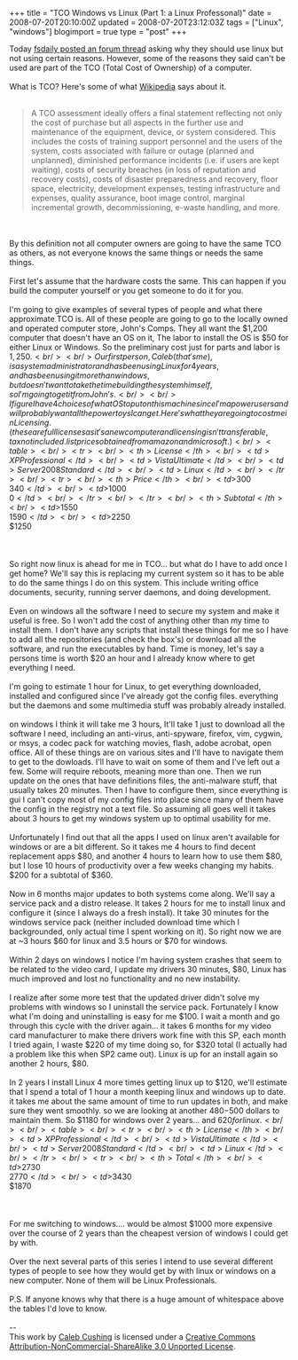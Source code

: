 +++
title = "TCO Windows vs Linux (Part 1: a Linux Professonal)"
date = 2008-07-20T20:10:00Z
updated = 2008-07-20T23:12:03Z
tags = ["Linux", "windows"]
blogimport = true 
type = "post"
+++

Today <a href="http://www.fsdaily.com/Community/Give_us_a_good_reason_to_use_Linux_over_Windows">fsdaily posted an forum thread</a> asking why they should use linux but not using certain reasons. However, some of the reasons they said can't be used are part of the TCO (Total Cost of Ownership) of a computer.<br /><br />What is TCO? Here's some of what <a href="http://en.wikipedia.org/wiki/Total_cost_of_ownership">Wikipedia</a> says about it.<br /><br /><blockquote>A TCO assessment ideally offers a final statement reflecting not only the cost of purchase but all aspects in the further use and maintenance of the equipment, device, or system considered. This includes the costs of training support personnel and the users of the system, costs associated with failure or outage (planned and unplanned), diminished performance incidents (i.e. if users are kept waiting), costs of security breaches (in loss of reputation and recovery costs), costs of disaster preparedness and recovery, floor space, electricity, development expenses, testing infrastructure and expenses, quality assurance, boot image control, marginal incremental growth, decommissioning, e-waste handling, and more.</blockquote><br /><br />By this definition not all computer owners are going to have the same TCO as others, as not everyone knows the same things or needs the same things.<br /><br />First let's assume that the hardware costs the same. This can happen if you build the computer yourself or you get someone to do it for you.<br /><br />I'm going to give examples of several types of people and what there approximate TCO is. All of these people are going to go to the locally owned and operated computer store, John's Comps. They all want the $1,200 computer that doesn't have an OS on it, The labor to install the OS is $50 for either Linux or Windows. So the preliminary cost just for parts and labor is $1,250.<br /><br />Our first person, Caleb (that's me), is a system administrator and has been using Linux for 4 years, and has been using it more than windows, but doesn't want to take the time building the system himself, so I'm going to get it from John's.<br /><br />I figure I have 4 choices of what OS to put on this machine since I'm a power users and will probably want all the power toys I can get. Here's what they are going to cost me in Licensing. (these are full licenses as it's a new computer and licensing isn't transferable, tax not included. list prices obtained from amazon and microsoft. )<br /><table><br /><tr><br /><th>License</th><br /><td>XP Professional</td><br /><td>Vista Ultimate</td><br /><td>Server 2008 Standard</td><br /><td>Linux</td><br /></tr><br /><tr><br /><th>Price</th><br /><td>$300</td><br /><td>$340</td><br /><td>$1000</td><br /><td>$0</td><br /></tr><br /></tr><br /><th>Subtotal</th><br /><td>$1550</td><br /><td>$1590</td><br /><td>$2250</td><br /><td>$1250</td><br /></tr><br /></table><br /><br />So right now linux is ahead for me in TCO... but what do I have to add once I get home? We'll say this is replacing my current system so it has to be able to do the same things I do on this system. This include writing office documents, security, running server daemons, and doing development.<br /><br />Even on windows all the software I need to secure my system and make it useful is free. So I won't add the cost of anything other than my time to install them. I don't have any scripts that install these things for me so I have to add all the repositories (and check the box's) or download all the software, and run the executables by hand. Time is money, let's say a persons time is worth $20 an hour and I already know where to get everything I need.<br /><br />I'm going to estimate 1 hour for Linux, to get everything downloaded, installed and configured since I've already got the config files. everything but the daemons and some multimedia stuff was probably already installed.<br /><br />on windows I think it will take me 3 hours, It'll take 1 just to download all the software I need, including an anti-virus, anti-spyware, firefox, vim, cygwin, or msys, a codec pack for watching movies, flash, adobe acrobat, open office. All of these things are on various sites and I'll have to navigate them to get to the dowloads. I'll have to wait on some of them and I've left out a few. Some will require reboots, meaning more than one. Then we run update on the ones that have definitions files, the anti-malware stuff, that usually takes 20 minutes. Then I have to configure them, since everything is gui I can't copy most of my config files into place since many of them have the config in the registry not a text file. So assuming all goes well it takes about 3 hours to get my windows system up to optimal usability for me.<br /><br />Unfortunately I find out that all the apps I used on linux aren't available for windows or are a bit different. So it takes me 4 hours to find decent replacement apps $80, and another 4 hours to learn how to use them $80, but I lose 10 hours of productivity over a few weeks changing my habits. $200 for a subtotal of $360.<br /><br />Now in 6 months major updates to both systems come along. We'll say a service pack and a distro release. It takes 2 hours for me to install linux and configure it (since I always do a fresh install). It take 30 minutes for the windows service pack (neither included download time which I backgrounded, only actual time I spent working on it). So right now we are at ~3 hours $60 for linux and 3.5 hours or $70 for windows.<br /><br />Within 2 days on windows I notice I'm having system crashes that seem to be related to the video card, I update my drivers 30 minutes, $80, Linux has much improved and lost no functionality and no new instability.<br /><br />I realize after some more test that the updated driver didn't solve my problems with windows so I uninstall the service pack. Fortunately I know what I'm doing and uninstalling is easy for me $100. I wait a month and go through this cycle with the driver again... it takes 6 months for my video card manufacturer to make there drivers work fine with this SP, each month I tried again, I waste $220 of my time doing so, for $320 total (I actually had a problem like this when SP2 came out). Linux is up for an install again so another 2 hours, $80.<br /><br />In 2 years I install Linux 4 more times getting linux up to $120, we'll estimate that I spend a total of 1 hour a month keeping linux and windows up to date. it takes me about the same amount of time to run updates in both, and make sure they went smoothly. so we are looking at another $480-$500 dollars to maintain them. So $1180 for windows over 2 years... and $620 for linux.<br /><br /><table><br /><tr><br /><th>License</th><br /><td>XP Professional</td><br /><td>Vista Ultimate</td><br /><td>Server 2008 Standard</td><br /><td>Linux</td><br /></tr><br /><tr><br /><th>Total</th><br /><td>$2730</td><br /><td>$2770</td><br /><td>$3430</td><br /><td>$1870</td><br /></tr><br /></table><br /><br />For me switching to windows.... would be almost $1000 more expensive over the course of 2 years than the cheapest version of windows I could get by with.<br /><br />Over the next several parts of this series I intend to use several different types of people to see how they would get by with linux or windows on a new computer. None of them will be Linux Professionals.<br /><br />P.S. If anyone knows why that there is a huge amount of whitespace above the tables I'd love to know.<div class="blogger-post-footer"><br />--<br />
This <span xmlns:dc="http://purl.org/dc/elements/1.1/" href="http://purl.org/dc/dcmitype/Text" rel="dc:type">work</span> by <a xmlns:cc="http://creativecommons.org/ns#" href="http://www.xenoterracide.com" property="cc:attributionName" rel="cc:attributionURL">Caleb Cushing</a> is licensed under a <a rel="license" href="http://creativecommons.org/licenses/by-nc-sa/3.0/">Creative Commons Attribution-NonCommercial-ShareAlike 3.0 Unported License</a>.</div>
